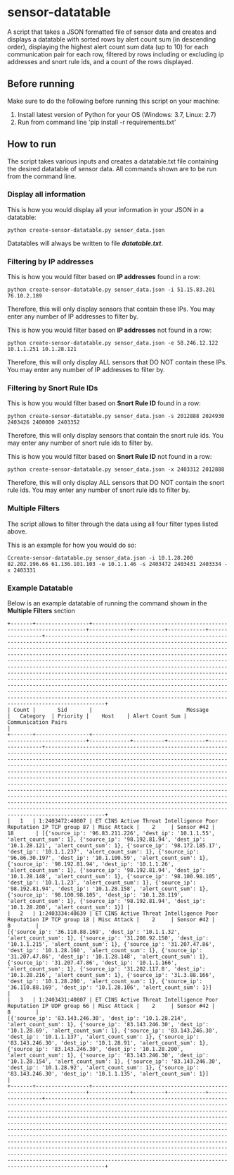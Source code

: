 # sensor-datatable
A script that takes a JSON formatted file of sensor data and creates and displays a datatable with sorted rows by alert count sum (in descending order), displaying the highest alert count sum data (up to 10) for each communication pair for each row, filtered by rows including or excluding ip addresses and snort rule ids, and a count of the rows displayed.

## Before running
Make sure to do the following before running this script on your machine:

1. Install latest version of Python for your OS (Windows: 3.7, Linux: 2.7)
2. Run from command line 'pip install -r requirements.txt'

## How to run
The script takes various inputs and creates a datatable.txt file containing the desired datatable of sensor data. All commands shown are to be run from the command line.

### Display all information
This is how you would display all your information in your JSON in a datatable:

	python create-sensor-datatable.py sensor_data.json

Datatables will always be written to file _**datatable.txt**_.

### Filtering by IP addresses
This is how you would filter based on **IP addresses** found in a row:

	python create-sensor-datatable.py sensor_data.json -i 51.15.83.201 76.10.2.189

Therefore, this will only display sensors that contain these IPs. You may enter any number of IP addresses to filter by.

This is how you would filter based on **IP addresses** not found in a row:

	python create-sensor-datatable.py sensor_data.json -e 58.246.12.122 10.1.1.251 10.1.28.121

Therefore, this will only display ALL sensors that DO NOT contain these IPs. You may enter any number of IP addresses to filter by.

### Filtering by Snort Rule IDs
This is how you would filter based on **Snort Rule ID** found in a row:

	python create-sensor-datatable.py sensor_data.json -s 2012888 2024930 2403426 2400000 2403352

Therefore, this will only display sensors that contain the snort rule ids. You may enter any number of snort rule ids to filter by.

This is how you would filter based on **Snort Rule ID** not found in a row:

	python create-sensor-datatable.py sensor_data.json -x 2403312 2012888

Therefore, this will only display ALL sensors that DO NOT contain the snort rule ids. You may enter any number of snort rule ids to filter by.

### Multiple Filters
The script allows to filter through the data using all four filter types listed above.

This is an example for how you would do so:

	Ccreate-sensor-datatable.py sensor_data.json -i 10.1.28.200 82.202.196.66 61.136.101.103 -e 10.1.1.46 -s 2403472 2403431 2403334 -x 2403331

### Example Datatable
Below is an example datatable of running the command shown in the **Multiple Filters** section

	+-------+-----------------+--------------------------------------------------------------------+-------------+----------+------------+-----------------+---------------------------------------------------------------------------------------------------------------------------------------------------------------------------------------------------------------------------------------------------------------------------------------------------------------------------------------------------------------------------------------------------------------------------------------------------------------------------------------------------------------------------------------------------------------------------------------------------------------------------------------------------------------------------------------------------------------------------------------------------------------------------------------------------------------------+
	| Count |       Sid       |                              Message                               |   Category  | Priority |    Host    | Alert Count Sum |                                                                                                                                                                                                                                                                                                                                                                                                 Communication Pairs                                                                                                                                                                                                                                                                                                                                                                                                 |
	+-------+-----------------+--------------------------------------------------------------------+-------------+----------+------------+-----------------+---------------------------------------------------------------------------------------------------------------------------------------------------------------------------------------------------------------------------------------------------------------------------------------------------------------------------------------------------------------------------------------------------------------------------------------------------------------------------------------------------------------------------------------------------------------------------------------------------------------------------------------------------------------------------------------------------------------------------------------------------------------------------------------------------------------------+
	|   1   | 1:2403472:40807 | ET CINS Active Threat Intelligence Poor Reputation IP TCP group 87 | Misc Attack |    2     | Sensor #42 |        18       | [{'source_ip': '96.83.211.226', 'dest_ip': '10.1.1.55', 'alert_count_sum': 1}, {'source_ip': '98.192.81.94', 'dest_ip': '10.1.28.121', 'alert_count_sum': 1}, {'source_ip': '98.172.185.17', 'dest_ip': '10.1.1.237', 'alert_count_sum': 1}, {'source_ip': '96.86.30.197', 'dest_ip': '10.1.100.59', 'alert_count_sum': 1}, {'source_ip': '98.192.81.94', 'dest_ip': '10.1.1.26', 'alert_count_sum': 1}, {'source_ip': '98.192.81.94', 'dest_ip': '10.1.28.148', 'alert_count_sum': 1}, {'source_ip': '98.100.98.105', 'dest_ip': '10.1.1.23', 'alert_count_sum': 1}, {'source_ip': '98.192.81.94', 'dest_ip': '10.1.28.158', 'alert_count_sum': 1}, {'source_ip': '98.100.98.105', 'dest_ip': '10.1.28.119', 'alert_count_sum': 1}, {'source_ip': '98.192.81.94', 'dest_ip': '10.1.28.200', 'alert_count_sum': 1}] |
	|   2   | 1:2403334:40639 | ET CINS Active Threat Intelligence Poor Reputation IP TCP group 18 | Misc Attack |    2     | Sensor #42 |        8        |                                                                                [{'source_ip': '36.110.88.169', 'dest_ip': '10.1.1.32', 'alert_count_sum': 1}, {'source_ip': '31.208.92.150', 'dest_ip': '10.1.1.215', 'alert_count_sum': 1}, {'source_ip': '31.207.47.86', 'dest_ip': '10.1.28.160', 'alert_count_sum': 1}, {'source_ip': '31.207.47.86', 'dest_ip': '10.1.28.148', 'alert_count_sum': 1}, {'source_ip': '31.207.47.86', 'dest_ip': '10.1.1.166', 'alert_count_sum': 1}, {'source_ip': '31.202.117.8', 'dest_ip': '10.1.28.216', 'alert_count_sum': 1}, {'source_ip': '31.3.88.166', 'dest_ip': '10.1.28.200', 'alert_count_sum': 1}, {'source_ip': '36.110.88.169', 'dest_ip': '10.1.28.106', 'alert_count_sum': 1}]                                                                               |
	|   3   | 1:2403431:40807 | ET CINS Active Threat Intelligence Poor Reputation IP UDP group 66 | Misc Attack |    2     | Sensor #42 |        8        |                                                                             [{'source_ip': '83.143.246.30', 'dest_ip': '10.1.28.214', 'alert_count_sum': 1}, {'source_ip': '83.143.246.30', 'dest_ip': '10.1.28.69', 'alert_count_sum': 1}, {'source_ip': '83.143.246.30', 'dest_ip': '10.1.1.137', 'alert_count_sum': 1}, {'source_ip': '83.143.246.30', 'dest_ip': '10.1.28.91', 'alert_count_sum': 1}, {'source_ip': '83.143.246.30', 'dest_ip': '10.1.28.200', 'alert_count_sum': 1}, {'source_ip': '83.143.246.30', 'dest_ip': '10.1.28.154', 'alert_count_sum': 1}, {'source_ip': '83.143.246.30', 'dest_ip': '10.1.28.92', 'alert_count_sum': 1}, {'source_ip': '83.143.246.30', 'dest_ip': '10.1.1.135', 'alert_count_sum': 1}]                                                                             |
	+-------+-----------------+--------------------------------------------------------------------+-------------+----------+------------+-----------------+---------------------------------------------------------------------------------------------------------------------------------------------------------------------------------------------------------------------------------------------------------------------------------------------------------------------------------------------------------------------------------------------------------------------------------------------------------------------------------------------------------------------------------------------------------------------------------------------------------------------------------------------------------------------------------------------------------------------------------------------------------------------------------------------------------------------+